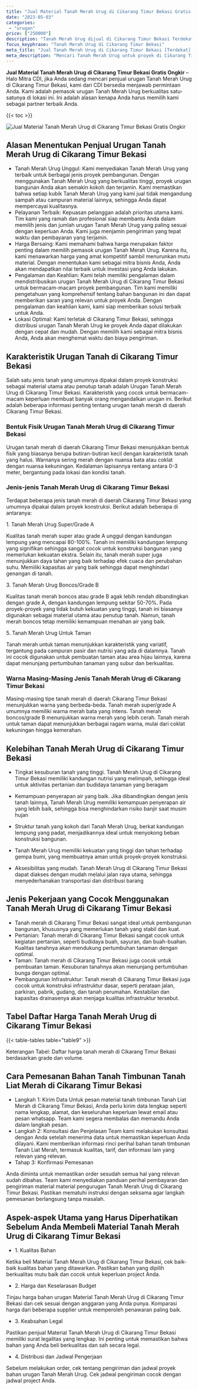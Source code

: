 ```yaml
---
title: "Jual Material Tanah Merah Urug di Cikarang Timur Bekasi Gratis Ongkir"
date: "2023-05-03"
categories:
 - "urugan"
price: ["250000"]
description: "Tanah Merah Urug dijual di Cikarang Timur Bekasi Terdekat. Tanah Merah Urug ini sering dipakai dalam proyek konstruksi sebagai material timbunan yang tahan lama dan tepat guna. Silakan hubungi kami untuk informasi lebih lanjut."
focus_keyphrase: "Tanah Merah Urug di Cikarang Timur Bekasi"
meta_title: "Jual Tanah Merah Urug di Cikarang Timur Bekasi [Terdekat] - CDI"
meta_description: "Mencari Tanah Merah Urug untuk proyek di Cikarang Timur Bekasi? Kami menawarkan Tanah Merah Urug berkualitas untuk penimbunan lahan. Raih penawaran terbaik sekarang."
---
```


**Jual Material Tanah Merah Urug di Cikarang Timur Bekasi Gratis Ongkir** – Halo Mitra CDI, jika Anda sedang mencari penjual urugan Tanah Merah Urug di Cikarang Timur Bekasi, kami dari CDI bersedia menjawab permintaan Anda. Kami adalah pemasok urugan Tanah Merah Urug berkualitas satu-satunya di lokasi ini. Ini adalah alasan kenapa Anda harus memilih kami sebagai partner terbaik Anda.

{{< toc >}}

![Jual Material Tanah Merah Urug di Cikarang Timur Bekasi Gratis Ongkir](/images/tanah/tanah-urug-14.jpg)

## Alasan Menentukan Penjual Urugan Tanah Merah Urug di Cikarang Timur Bekasi

*   Tanah Merah Urug Unggul: Kami menyediakan Tanah Merah Urug yang terbaik untuk berbagai jenis proyek pembangunan. Dengan menggunakan Tanah Merah Urug yang berkualitas tinggi, proyek urugan bangunan Anda akan semakin kokoh dan terjamin. Kami memastikan bahwa setiap kubik Tanah Merah Urug yang kami jual tidak mengandung sampah atau campuran material lainnya, sehingga Anda dapat mempercayai kualitasnya.
*   Pelayanan Terbaik: Kepuasan pelanggan adalah prioritas utama kami. Tim kami yang ramah dan profesional siap membantu Anda dalam memilih jenis dan jumlah urugan Tanah Merah Urug yang paling sesuai dengan keperluan Anda. Kami juga menjamin pengiriman yang tepat waktu dan pembayaran yang terjamin.
*   Harga Bersaing: Kami memahami bahwa harga merupakan faktor penting dalam memilih pemasok urugan Tanah Merah Urug. Karena itu, kami menawarkan harga yang amat kompetitif sambil menurunkan mutu material. Dengan menentukan kami sebagai mitra bisnis Anda, Anda akan mendapatkan nilai terbaik untuk investasi yang Anda lakukan.
*   Pengalaman dan Keahlian: Kami telah memiliki pengalaman dalam mendistribusikan urugan Tanah Merah Urug di Cikarang Timur Bekasi untuk bermacam-macam proyek pembangunan. Tim kami memiliki pengetahuan yang komprehensif tentang bahan bangunan ini dan dapat memberikan saran yang relevan untuk proyek Anda. Dengan pengalaman dan keahlian kami, kami siap memberikan solusi terbaik untuk Anda.
*   Lokasi Optimal: Kami terletak di Cikarang Timur Bekasi, sehingga distribusi urugan Tanah Merah Urug ke proyek Anda dapat dilakukan dengan cepat dan mudah. Dengan memilih kami sebagai mitra bisnis Anda, Anda akan menghemat waktu dan biaya pengiriman. 

## Karakteristik Urugan Tanah di Cikarang Timur Bekasi

Salah satu jenis tanah yang umumnya dipakai dalam proyek konstruksi sebagai material utama atau penutup tanah adalah Urugan Tanah Merah Urug di Cikarang Timur Bekasi. Karakteristik yang cocok untuk bermacam-macam keperluan membuat banyak orang mengandalkan urugan ini. Berikut adalah beberapa informasi penting tentang urugan tanah merah di daerah Cikarang Timur Bekasi.

### Bentuk Fisik Urugan Tanah Merah Urug di Cikarang Timur Bekasi

Urugan tanah merah di daerah Cikarang Timur Bekasi menunjukkan bentuk fisik yang biasanya berupa butiran-butiran kecil dengan karakteristik tanah yang halus. Warnanya sering merah dengan nuansa bata atau coklat dengan nuansa kekuningan. Kedalaman lapisannya rentang antara 0-3 meter, bergantung pada lokasi dan kondisi tanah.

### Jenis-jenis Tanah Merah Urug di Cikarang Timur Bekasi

Terdapat beberapa jenis tanah merah di daerah Cikarang Timur Bekasi yang umumnya dipakai dalam proyek konstruksi. Berikut adalah beberapa di antaranya:

1\.  Tanah Merah Urug Super/Grade A

Kualitas tanah merah super atau grade A unggul dengan kandungan lempung yang mencapai 80-100%. Tanah ini memiliki kandungan lempung yang signifikan sehingga sangat cocok untuk konstruksi bangunan yang memerlukan kekuatan ekstra. Selain itu, tanah merah super juga menunjukkan daya tahan yang baik terhadap efek cuaca dan perubahan suhu. Memiliki kapasitas air yang baik sehingga dapat menghindari genangan di tanah.

3\.  Tanah Merah Urug Boncos/Grade B

Kualitas tanah merah boncos atau grade B agak lebih rendah dibandingkan dengan grade A, dengan kandungan lempung sekitar 50-70%. Pada proyek-proyek yang tidak butuh kekuatan yang tinggi, tanah ini biasanya digunakan sebagai material utama atau penutup tanah. Namun, tanah merah boncos tetap memiliki kemampuan menahan air yang baik.

5\.  Tanah Merah Urug Untuk Taman

Tanah merah untuk taman menunjukkan karakteristik yang variatif, tergantung pada campuran pasir dan nutrisi yang ada di dalamnya. Tanah ini cocok digunakan untuk pembuatan taman atau area hijau lainnya, karena dapat menunjang pertumbuhan tanaman yang subur dan berkualitas.

### Warna Masing-Masing Jenis Tanah Merah Urug di Cikarang Timur Bekasi

Masing-masing tipe tanah merah di daerah Cikarang Timur Bekasi menunjukkan warna yang berbeda-beda. Tanah merah super/grade A umumnya memiliki warna merah bata yang intens. Tanah merah boncos/grade B menunjukkan warna merah yang lebih cerah. Tanah merah untuk taman dapat menunjukkan berbagai ragam warna, mulai dari coklat kekuningan hingga kemerahan.

## Kelebihan Tanah Merah Urug di Cikarang Timur Bekasi

*   Tingkat kesuburan tanah yang tinggi. Tanah Merah Urug di Cikarang Timur Bekasi memiliki kandungan nutrisi yang melimpah, sehingga ideal untuk aktivitas pertanian dan budidaya tanaman yang beragam

*   Kemampuan penyerapan air yang baik. Jika dibandingkan dengan jenis tanah lainnya, Tanah Merah Urug memiliki kemampuan penyerapan air yang lebih baik, sehingga bisa menghindarkan risiko banjir saat musim hujan

*   Struktur tanah yang kokoh dari Tanah Merah Urug, berkat kandungan lempung yang padat, menjadikannya ideal untuk menyokong beban konstruksi bangunan.
*   Tanah Merah Urug memiliki kekuatan yang tinggi dan tahan terhadap gempa bumi, yang membuatnya aman untuk proyek-proyek konstruksi.
*   Aksesibilitas yang mudah. Tanah Merah Urug di Cikarang Timur Bekasi dapat diakses dengan mudah melalui jalan raya utama, sehingga menyederhanakan transportasi dan distribusi barang

## Jenis Pekerjaan yang Cocok Menggunakan Tanah Merah Urug di Cikarang Timur Bekasi

*   Tanah merah di Cikarang Timur Bekasi sangat ideal untuk pembangunan bangunan, khususnya yang memerlukan tanah yang stabil dan kuat.
*   Pertanian: Tanah merah di Cikarang Timur Bekasi sangat cocok untuk kegiatan pertanian, seperti budidaya buah, sayuran, dan buah-buahan. Kualitas tanahnya akan mendukung pertumbuhan tanaman dengan optimal.
*   Taman: Tanah merah di Cikarang Timur Bekasi juga cocok untuk pembuatan taman. Kesuburan tanahnya akan menunjang pertumbuhan bunga dengan optimal.
*   Pembangunan Infrastruktur: Tanah merah di Cikarang Timur Bekasi juga cocok untuk konstruksi infrastruktur dasar, seperti perataan jalan, parkiran, pabrik, gudang, dan tanah perumahan. Kestabilan dan kapasitas drainasenya akan menjaga kualitas infrastruktur tersebut.

## Tabel Daftar Harga Tanah Merah Urug di Cikarang Timur Bekasi

{{< table-tables table="table9" >}}

Keterangan Tabel: Daftar harga tanah merah di Cikarang Timur Bekasi berdasarkan grade dan volume.

## Cara Pemesanan Bahan Tanah Timbunan Tanah Liat Merah di Cikarang Timur Bekasi

*   Langkah 1: Kirim Data
Untuk pesan material tanah timbunan Tanah Liat Merah di Cikarang Timur Bekasi, Anda perlu kirim data lengkap seperti nama lengkap, alamat, dan keseluruhan keperluan lewat email atau pesan whatsapp. Team kami segera membalas dan memandu Anda dalam langkah pesan.
*   Langkah 2: Konsultasi dan Penjelasan
Team kami melakukan konsultasi dengan Anda setelah menerima data untuk memastikan keperluan Anda dilayani. Kami memberikan informasi rinci perihal bahan tanah timbunan Tanah Liat Merah, termasuk kualitas, tarif, dan informasi lain yang relevan yang relevan.
*   Tahap 3: Konfirmasi Pemesanan

Anda diminta untuk memastikan order sesudah semua hal yang relevan sudah dibahas. Team kami menyediakan panduan perihal pembayaran dan pengiriman material material pengurugan Tanah Merah Urug di Cikarang Timur Bekasi. Pastikan mematuhi instruksi dengan seksama agar langkah pemesanan berlangsung tanpa masalah.

## Aspek-aspek Utama yang Harus Diperhatikan Sebelum Anda Membeli Material Tanah Merah Urug di Cikarang Timur Bekasi

*   1\. Kualitas Bahan

Ketika beli Material Tanah Merah Urug di Cikarang Timur Bekasi, cek baik-baik kualitas bahan yang ditawarkan. Pastikan bahan yang dipilih berkualitas mutu baik dan cocok untuk keperluan project Anda.
*   2\. Harga dan Keselarasan Budget

Tinjau harga bahan urugan Material Tanah Merah Urug di Cikarang Timur Bekasi dan cek sesuai dengan anggaran yang Anda punya. Komparasi harga dari beberapa supplier untuk memperoleh penawaran paling baik.
*   3\. Keabsahan Legal

Pastikan penjual Material Tanah Merah Urug di Cikarang Timur Bekasi memiliki surat legalitas yang lengkap. Ini penting untuk memastikan bahwa bahan yang Anda beli berkualitas dan sah secara legal.
*   4\. Distribusi dan Jadwal Pengerjaan

Sebelum melakukan order, cek tentang pengiriman dan jadwal proyek bahan urugan Tanah Merah Urug. Cek jadwal pengiriman cocok dengan jadwal project Anda.